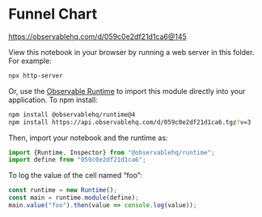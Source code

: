 # Funnel Chart

https://observablehq.com/d/059c0e2df21d1ca6@145

View this notebook in your browser by running a web server in this folder. For
example:

~~~sh
npx http-server
~~~

Or, use the [Observable Runtime](https://github.com/observablehq/runtime) to
import this module directly into your application. To npm install:

~~~sh
npm install @observablehq/runtime@4
npm install https://api.observablehq.com/d/059c0e2df21d1ca6.tgz?v=3
~~~

Then, import your notebook and the runtime as:

~~~js
import {Runtime, Inspector} from "@observablehq/runtime";
import define from "059c0e2df21d1ca6";
~~~

To log the value of the cell named “foo”:

~~~js
const runtime = new Runtime();
const main = runtime.module(define);
main.value("foo").then(value => console.log(value));
~~~
